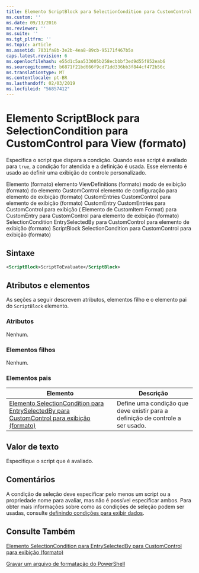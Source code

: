 ```yaml
---
title: Elemento ScriptBlock para SelectionCondition para CustomControl para exibição (formato) | Microsoft Docs
ms.custom: ''
ms.date: 09/13/2016
ms.reviewer: ''
ms.suite: ''
ms.tgt_pltfrm: ''
ms.topic: article
ms.assetid: 7031fa8b-3e2b-4ea8-89cb-95171f467b5a
caps.latest.revision: 6
ms.openlocfilehash: e55d1c5aa533005b258ecbbbf3ed9d55f852eab6
ms.sourcegitcommit: b6871f21bd666f9cd71dd336bb3f844cf472b56c
ms.translationtype: MT
ms.contentlocale: pt-BR
ms.lasthandoff: 02/03/2019
ms.locfileid: "56857412"
---
```

# <a name="scriptblock-element-for-selectioncondition-for-customcontrol-for-view-format"></a>Elemento ScriptBlock para SelectionCondition para CustomControl para View (formato)

Especifica o script que dispara a condição. Quando esse script é avaliado para `true`, a condição for atendida e a definição é usada. Esse elemento é usado ao definir uma exibição de controle personalizado.

Elemento (formato) elemento ViewDefinitions (formato) modo de exibição (formato) do elemento CustomControl elemento de configuração para elemento de exibição (formato) CustomEntries CustomControl para elemento de exibição (formato) CustomEntry CustomEntries para CustomControl para exibição ( Elemento de CustomItem Format) para CustomEntry para CustomControl para elemento de exibição (formato) SelectionCondition EntrySelectedBy para CustomControl para elemento de exibição (formato) ScriptBlock SelectionCondition para CustomControl para exibição (formato)

## <a name="syntax"></a>Sintaxe

```xml
<ScriptBlock>ScriptToEvaluate</ScriptBlock>
```

## <a name="attributes-and-elements"></a>Atributos e elementos

As seções a seguir descrevem atributos, elementos filho e o elemento pai do `ScriptBlock` elemento.

### <a name="attributes"></a>Atributos

Nenhum.

### <a name="child-elements"></a>Elementos filhos

Nenhum.

### <a name="parent-elements"></a>Elementos pais

|Elemento|Descrição|
|-------------|-----------------|
|[Elemento SelectionCondition para EntrySelectedBy para CustomControl para exibição (formato)](./selectioncondition-element-for-entryselectedby-for-customcontrol-format.md)|Define uma condição que deve existir para a definição de controle a ser usado.|

## <a name="text-value"></a>Valor de texto

Especifique o script que é avaliado.

## <a name="remarks"></a>Comentários

A condição de seleção deve especificar pelo menos um script ou a propriedade nome para avaliar, mas não é possível especificar ambos. Para obter mais informações sobre como as condições de seleção podem ser usadas, consulte [definindo condições para exibir dados](./defining-conditions-for-displaying-data.md).

## <a name="see-also"></a>Consulte Também

[Elemento SelectionCondition para EntrySelectedBy para CustomControl para exibição (formato)](./selectioncondition-element-for-entryselectedby-for-customcontrol-format.md)

[Gravar um arquivo de formatação do PowerShell](./writing-a-powershell-formatting-file.md)
